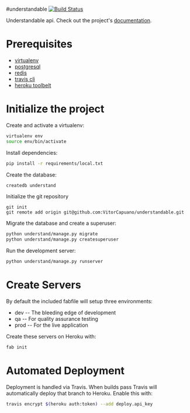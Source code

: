 #understandable
[![Build Status](https://travis-ci.org/VitorCapuano/understandable.svg?branch=master)](https://travis-ci.org/VitorCapuano/understandable)

Understandable api. Check out the project's [documentation](http://VitorCapuano.github.io/understandable/).

# Prerequisites
- [virtualenv](https://virtualenv.pypa.io/en/latest/)
- [postgresql](http://www.postgresql.org/)
- [redis](http://redis.io/)
- [travis cli](http://blog.travis-ci.com/2013-01-14-new-client/)
- [heroku toolbelt](https://toolbelt.heroku.com/)

# Initialize the project
Create and activate a virtualenv:

```bash
virtualenv env
source env/bin/activate
```
Install dependencies:

```bash
pip install -r requirements/local.txt
```
Create the database:

```bash
createdb understand
```
Initialize the git repository

```
git init
git remote add origin git@github.com:VitorCapuano/understandable.git
```

Migrate the database and create a superuser:
```bash
python understand/manage.py migrate
python understand/manage.py createsuperuser
```

Run the development server:
```bash
python understand/manage.py runserver
```

# Create Servers
By default the included fabfile will setup three environments:

- dev -- The bleeding edge of development
- qa -- For quality assurance testing
- prod -- For the live application

Create these servers on Heroku with:

```bash
fab init
```

# Automated Deployment
Deployment is handled via Travis. When builds pass Travis will automatically deploy that branch to Heroku. Enable this with:
```bash
travis encrypt $(heroku auth:token) --add deploy.api_key
```
